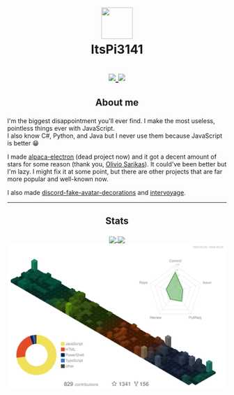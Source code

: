<h1>
  <p align="center">
    <a href="#">
      <img src="https://avatars.githubusercontent.com/u/90981829" width=72 height=72 />
    </a>
    <br>
    ItsPi3141
  </p>
  <p align="center">
  <a href="#">
    <img src="https://dcbadge.vercel.app/api/shield/777662985165864980?style=for-the-badge&theme=discord-inverted" height=24 />
  </a>
  <a href="#">
    <img src="https://komarev.com/ghpvc/?username=itspi3141&style=for-the-badge" height=24 />
  </a>
</p>
</h1>

<h2>
  <p align="center">About me</p>
</h2>

I'm the biggest disappointment you'll ever find. I make the most useless, pointless things ever with JavaScript.  
I also know C#, Python, and Java but I never use them because JavaScript is better 😁  

I made [alpaca-electron](https://github.com/ItsPi3141/alpaca-electron) (dead project now) and it got a decent amount of stars for some reason (thank you, [Olivio Sarikas](https://youtu.be/KopKQDmGk_o)). It could've been better but I'm lazy. I might fix it at some point, but there are other projects that are far more popular and well-known now. 

I also made [discord-fake-avatar-decorations](https://github.com/ItsPi3141/discord-fake-avatar-decorations) and [intervoyage](https://github.com/ItsPi3141/intervoyage).

----

<h2>
  <p align="center">Stats</p>
</h2>
<p align="center"> 
<a href="#">
  <img align="center" height=200 src="https://github-readme-stats.vercel.app/api?username=ItsPi3141&show_icons=true&bg_color=88888811&border_color=88888833&text_color=888888&custom_title=GitHub&rank_icon=percentile&number_format=long" />
</a>
<a href="#">
  <img align="center" height=200 src="https://github-readme-stats.vercel.app/api/top-langs/?username=ItsPi3141&bg_color=88888811&border_color=88888833&text_color=888888&layout=compact&size_weight=0.5&count_weight=0.5&langs_count=8" />
</a>
  <br>
  <a href="#">
    <img src="profile-3d-contrib/profile-customize.svg" />
  </a>
</p>
